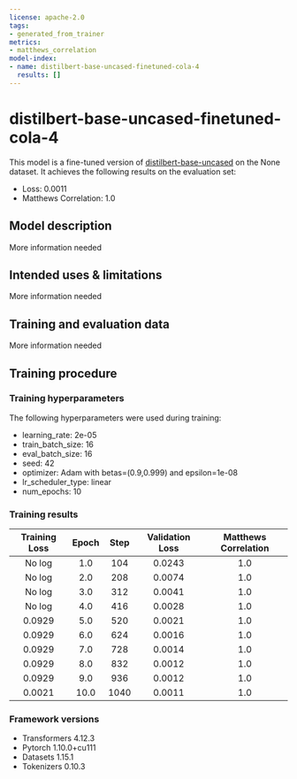 ```yaml
---
license: apache-2.0
tags:
- generated_from_trainer
metrics:
- matthews_correlation
model-index:
- name: distilbert-base-uncased-finetuned-cola-4
  results: []
---
```


<!-- This model card has been generated automatically according to the information the Trainer had access to. You
should probably proofread and complete it, then remove this comment. -->

# distilbert-base-uncased-finetuned-cola-4

This model is a fine-tuned version of [distilbert-base-uncased](https://huggingface.co/distilbert-base-uncased) on the None dataset.
It achieves the following results on the evaluation set:
- Loss: 0.0011
- Matthews Correlation: 1.0

## Model description

More information needed

## Intended uses & limitations

More information needed

## Training and evaluation data

More information needed

## Training procedure

### Training hyperparameters

The following hyperparameters were used during training:
- learning_rate: 2e-05
- train_batch_size: 16
- eval_batch_size: 16
- seed: 42
- optimizer: Adam with betas=(0.9,0.999) and epsilon=1e-08
- lr_scheduler_type: linear
- num_epochs: 10

### Training results

| Training Loss | Epoch | Step | Validation Loss | Matthews Correlation |
|:-------------:|:-----:|:----:|:---------------:|:--------------------:|
| No log        | 1.0   | 104  | 0.0243          | 1.0                  |
| No log        | 2.0   | 208  | 0.0074          | 1.0                  |
| No log        | 3.0   | 312  | 0.0041          | 1.0                  |
| No log        | 4.0   | 416  | 0.0028          | 1.0                  |
| 0.0929        | 5.0   | 520  | 0.0021          | 1.0                  |
| 0.0929        | 6.0   | 624  | 0.0016          | 1.0                  |
| 0.0929        | 7.0   | 728  | 0.0014          | 1.0                  |
| 0.0929        | 8.0   | 832  | 0.0012          | 1.0                  |
| 0.0929        | 9.0   | 936  | 0.0012          | 1.0                  |
| 0.0021        | 10.0  | 1040 | 0.0011          | 1.0                  |


### Framework versions

- Transformers 4.12.3
- Pytorch 1.10.0+cu111
- Datasets 1.15.1
- Tokenizers 0.10.3
